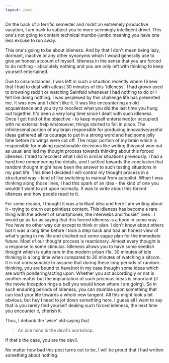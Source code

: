 ```yaml
--- 
layout: post
---
```

On the back of a terrific semester and midst an extremely productive vacation, I
am back to subject you to more seemingly intelligent drivel. This one's not
going to contain technical mumbo-jumbo meaning you have one less excuse to run
away.

This one's going to be about idleness. And by that I don't mean being lazy,
     dormant, inactive or any other synonyms which I would generally use to give
     an honest account of myself. Idleness in the sense that you are forced to
     do nothing - absolutely nothing and you are only left with thinking to keep
     yourself entertained.

Due to circumstances, I was left in such a situation recently where I knew that
I had to deal with atleast 30 minutes of this 'idleness'.  I had grown used to
browsing reddit or watching Seinfeld whenever I had nothing to do or I felt like
doing nothing. I was perplexed by this challenge life has presented me. It was
new and I didn't like it. It was like encountering an old acquaintance and you
try to recollect what you did the last time you hung out together.  It's been a
very long time since I dealt with such idleness.  Once I got hold of the
objective - to keep myself entertained(or occupied) with no external help
whatsoever, things started to fall in place.  The infinitesimal portion of my
brain responsible for producing innovative/useful ideas gathered all its courage
to put in a strong word and had some jolly time before its wings were cut off.
The major portion of my brain which is responsible for making questionable
decisions like writing this post won out as usual and led my thought process
towards thinking about this forced idleness. I tried to recollect what I did in
similar situations previously. I had a hard time remembering the details, and I
settled towards the conclusion that random thought might have been the answer to
such testing situations in my past life. This time I decided I will control my
thought process in a structured way - kind of like switching to manual from
autopilot. When I was thinking along those lines, I had this spark of an idea -
the kind of one you wouldn't want to act upon normally. It was to write about
this forced idleness and how people react to it.

For some reason, I thought it was a brilliant idea and here I am writing about
it - trying to churn out pointless content. This idleness has become a rare
thing with the advent of smartphones, the interwebs and 'busier' lives .  I
would go as far as saying that this forced idleness is a boon in some way.  You
have no other way out except to think or plan. I don't know about others but it
was a long time before I took a step back and had an honest view of what's going
in my life and chalked out some vague plan for the immediate future. Most of our
thought process is reactionary. Almost every thought is a response to some
stimulus. Idleness allows you to have some seedish thought which is quite rare
in the modern urban life. 30 minutes of idle thinking is a long time when
compared to 30 minutes of watching a sitcom. It is not unreasonable to assume
that during these long periods of random thinking, you are bound to have(not in
    my case though) some ideas which are worth pondering/acting upon.  Whether
you act accordingly or not is another matter but the implantation of such
precious ideas is important (if the movie Inception rings a bell you would know
    where I am going). So in such enduring periods of idleness, you can stumble
upon something that can lead your life towards a whole new tangent. All this
might look a bit obvious, but hey I need to jot down something here.  I guess
all I want to say that is you rarely find yourself dealing such forced idleness,
    the next time you encounter it, cherish it.

Thus, I debunk the 'wise' old saying that
> An idle mind is the devil's workshop.

If that's the case, you are the devil.


No matter how bad this post turns out to be, I will be proud that I had written
something about nothing.





